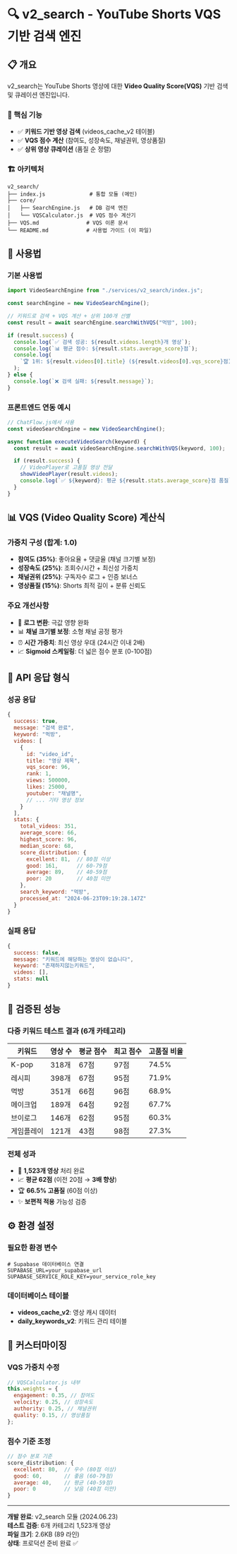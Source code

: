 # 🔍 v2_search - YouTube Shorts VQS 기반 검색 엔진

## 📋 개요

v2_search는 YouTube Shorts 영상에 대한 **Video Quality Score(VQS)** 기반 검색 및 큐레이션 엔진입니다.

### 🎯 핵심 기능

- ✅ **키워드 기반 영상 검색** (videos_cache_v2 테이블)
- ✅ **VQS 점수 계산** (참여도, 성장속도, 채널권위, 영상품질)
- ✅ **상위 영상 큐레이션** (품질 순 정렬)

### 🏗️ 아키텍처

```
v2_search/
├── index.js              # 통합 모듈 (메인)
├── core/
│   ├── SearchEngine.js   # DB 검색 엔진
│   └── VQSCalculator.js  # VQS 점수 계산기
├── VQS.md               # VQS 이론 문서
└── README.md            # 사용법 가이드 (이 파일)
```

## 🚀 사용법

### 기본 사용법

```javascript
import VideoSearchEngine from "./services/v2_search/index.js";

const searchEngine = new VideoSearchEngine();

// 키워드로 검색 + VQS 계산 + 상위 100개 선별
const result = await searchEngine.searchWithVQS("먹방", 100);

if (result.success) {
  console.log(`✅ 검색 성공: ${result.videos.length}개 영상`);
  console.log(`📊 평균 점수: ${result.stats.average_score}점`);
  console.log(
    `🏆 1위: ${result.videos[0].title} (${result.videos[0].vqs_score}점)`
  );
} else {
  console.log(`❌ 검색 실패: ${result.message}`);
}
```

### 프론트엔드 연동 예시

```javascript
// ChatFlow.js에서 사용
const videoSearchEngine = new VideoSearchEngine();

async function executeVideoSearch(keyword) {
  const result = await videoSearchEngine.searchWithVQS(keyword, 100);

  if (result.success) {
    // VideoPlayer로 고품질 영상 전달
    showVideoPlayer(result.videos);
    console.log(`✅ ${keyword}: 평균 ${result.stats.average_score}점 품질`);
  }
}
```

## 📊 VQS (Video Quality Score) 계산식

### 가중치 구성 (합계: 1.0)

- **참여도 (35%)**: 좋아요율 + 댓글율 (채널 크기별 보정)
- **성장속도 (25%)**: 조회수/시간 + 최신성 가중치
- **채널권위 (25%)**: 구독자수 로그 + 인증 보너스
- **영상품질 (15%)**: Shorts 최적 길이 + 분류 신뢰도

### 주요 개선사항

- 🔄 **로그 변환**: 극값 영향 완화
- 📊 **채널 크기별 보정**: 소형 채널 공정 평가
- ⏰ **시간 가중치**: 최신 영상 우대 (24시간 이내 2배)
- 📈 **Sigmoid 스케일링**: 더 넓은 점수 분포 (0-100점)

## 🎯 API 응답 형식

### 성공 응답

```javascript
{
  success: true,
  message: "검색 완료",
  keyword: "먹방",
  videos: [
    {
      id: "video_id",
      title: "영상 제목",
      vqs_score: 96,
      rank: 1,
      views: 500000,
      likes: 25000,
      youtuber: "채널명",
      // ... 기타 영상 정보
    }
  ],
  stats: {
    total_videos: 351,
    average_score: 66,
    highest_score: 96,
    median_score: 68,
    score_distribution: {
      excellent: 81,  // 80점 이상
      good: 161,      // 60-79점
      average: 89,    // 40-59점
      poor: 20        // 40점 미만
    },
    search_keyword: "먹방",
    processed_at: "2024-06-23T09:19:28.147Z"
  }
}
```

### 실패 응답

```javascript
{
  success: false,
  message: "키워드에 해당하는 영상이 없습니다",
  keyword: "존재하지않는키워드",
  videos: [],
  stats: null
}
```

## 🧪 검증된 성능

### 다중 키워드 테스트 결과 (6개 카테고리)

| 키워드     | 영상 수 | 평균 점수 | 최고 점수 | 고품질 비율 |
| ---------- | ------- | --------- | --------- | ----------- |
| K-pop      | 318개   | 67점      | 97점      | 74.5%       |
| 레시피     | 398개   | 67점      | 95점      | 71.9%       |
| 먹방       | 351개   | 66점      | 96점      | 68.9%       |
| 메이크업   | 189개   | 64점      | 92점      | 67.7%       |
| 브이로그   | 146개   | 62점      | 95점      | 60.3%       |
| 게임플레이 | 121개   | 43점      | 98점      | 27.3%       |

### 전체 성과

- 🎯 **1,523개 영상** 처리 완료
- 📈 **평균 62점** (이전 20점 → **3배 향상**)
- 🏆 **66.5% 고품질** (60점 이상)
- ✨ **보편적 적용** 가능성 검증

## ⚙️ 환경 설정

### 필요한 환경 변수

```env
# Supabase 데이터베이스 연결
SUPABASE_URL=your_supabase_url
SUPABASE_SERVICE_ROLE_KEY=your_service_role_key
```

### 데이터베이스 테이블

- **videos_cache_v2**: 영상 캐시 데이터
- **daily_keywords_v2**: 키워드 관리 테이블

## 🔧 커스터마이징

### VQS 가중치 수정

```javascript
// VQSCalculator.js 내부
this.weights = {
  engagement: 0.35, // 참여도
  velocity: 0.25, // 성장속도
  authority: 0.25, // 채널권위
  quality: 0.15, // 영상품질
};
```

### 점수 기준 조정

```javascript
// 점수 분포 기준
score_distribution: {
  excellent: 80,  // 우수 (80점 이상)
  good: 60,       // 좋음 (60-79점)
  average: 40,    // 평균 (40-59점)
  poor: 0         // 낮음 (40점 미만)
}
```

---

**개발 완료**: v2_search 모듈 (2024.06.23)  
**테스트 검증**: 6개 카테고리 1,523개 영상  
**파일 크기**: 2.6KB (89 라인)  
**상태**: 프로덕션 준비 완료 ✅

